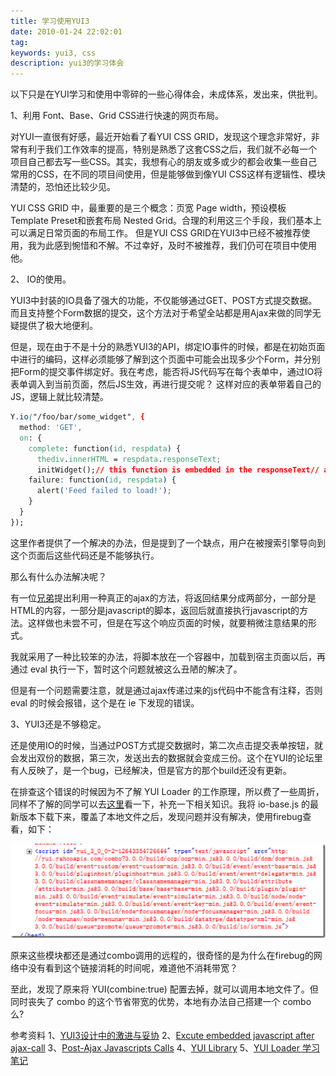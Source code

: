 ```yaml
---
title: 学习使用YUI3
date: 2010-01-24 22:02:01
tag: 
keywords: yui3, css
description: yui3的学习体会
---
```


以下只是在YUI学习和使用中零碎的一些心得体会，未成体系，发出来，供批判。

1、利用 Font、Base、Grid CSS进行快速的网页布局。

对YUI一直很有好感，最近开始看了看YUI CSS GRID，发现这个理念非常好，非常有利于我们工作效率的提高，特别是熟悉了这套CSS之后，我们就不必每一个项目自己都去写一些CSS。其实，我想有心的朋友或多或少的都会收集一些自己常用的CSS，在不同的项目间使用，但是能够做到像YUI CSS这样有逻辑性、模块清楚的，恐怕还比较少见。

YUI CSS GRID 中，最重要的是三个概念：页宽 Page width，预设模板 Template Preset和嵌套布局 Nested Grid。合理的利用这三个手段，我们基本上可以满足日常页面的布局工作。
但是YUI CSS GRID在YUI3中已经不被推荐使用，我为此感到惋惜和不解。不过幸好，及时不被推荐，我们仍可在项目中使用他。

2、 IO的使用。

YUI3中封装的IO具备了强大的功能，不仅能够通过GET、POST方式提交数据。而且支持整个Form数据的提交，这个方法对于希望全站都是用Ajax来做的同学无疑提供了极大地便利。

但是，现在由于不是十分的熟悉YUI3的API，绑定IO事件的时候，都是在初始页面中进行的编码，这样必须能够了解到这个页面中可能会出现多少个Form，并分别把Form的提交事件绑定好。我在考虑，能否将JS代码写在每个表单中，通过IO将表单调入到当前页面，然后JS生效，再进行提交呢？ 这样对应的表单带着自己的JS，逻辑上就比较清楚。

```css
Y.io("/foo/bar/some_widget", {
  method: 'GET',
  on: {
    complete: function(id, respdata) {
      thediv.innerHTML = respdata.responseText;
      initWidget();// this function is embedded in the responseText// and doesn't get evaluated. I.e. it doesn't exist.},
    failure: function(id, respdata) {
      alert('Feed failed to load!');
    }
  }
});
```

这里作者提供了一个解决的办法，但是提到了一个缺点，用户在被搜索引擎导向到这个页面后这些代码还是不能够执行。

那么有什么办法解决呢？

有一位[兄弟](http://starcatcher.ca/?p=636)提出利用一种真正的ajax的方法，将返回结果分成两部分，一部分是HTML的内容，一部分是javascript的脚本，返回后就直接执行javascript的方法。这样做也未尝不可，但是在写这个响应页面的时候，就要稍微注意结果的形式。

我就采用了一种比较笨的办法，将脚本放在一个容器中，加载到宿主页面以后，再通过 eval 执行一下，暂时这个问题就被这么丑陋的解决了。

但是有一个问题需要注意，就是通过ajax传递过来的js代码中不能含有注释，否则 eval 的时候会报错，这个是在 ie 下发现的错误。

3、YUI3还是不够稳定。

还是使用IO的时候，当通过POST方式提交数据时，第二次点击提交表单按钮，就会发出双份的数据，第三次，发送出去的数据就会变成三份。这个在YUI的论坛里有人反映了，是一个bug，已经解决，但是官方的那个build还没有更新。

在排查这个错误的时候因为不了解 YUI Loader 的工作原理，所以费了一些周折，同样不了解的同学可以去[这里](http://www.zhuoqun.net/html/y2008/1118.html)看一下，补充一下相关知识。我将 io-base.js 的最新版本下载下来，覆盖了本地文件之后，发现问题并没有解决，使用firebug查看，如下：

![](./20100124-yui3-learning/image_thumb.png)

原来这些模块都还是通过combo调用的远程的，很奇怪的是为什么在firebug的网络中没有看到这个链接消耗的时间呢，难道他不消耗带宽？

至此，发现了原来将 YUI(combine:true) 配置去掉，就可以调用本地文件了。但同时丧失了 combo 的这个节省带宽的优势，本地有办法自己搭建一个 combo 么?

参考资料
1、[YUI3设计中的激进与妥协](http://ued.taobao.com/blog/2010/01/11/yui3%E8%AE%BE%E8%AE%A1%E4%B8%AD%E7%9A%84%E6%BF%80%E8%BF%9B%E5%92%8C%E5%A6%A5%E5%8D%8F/)
2、[Excute embedded javascript after ajax-call](http://blog.fredrikbostrom.net/2008/10/29/executing-embedded-javascript-after-ajax-call)
3、[Post-Ajax Javascripts Calls](http://starcatcher.ca/?p=636)
4、[YUI Library](http://yuilibrary.com/forum/viewtopic.php?f=92&t=2058&p=6793)
5、[YUI Loader 学习笔记](http://www.zhuoqun.net/html/y2008/1118.html)












